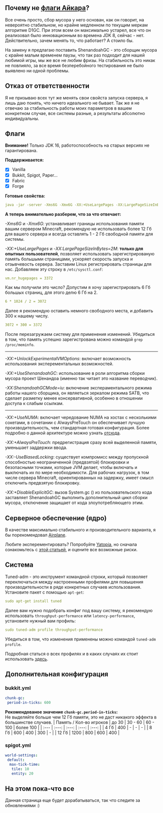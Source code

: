 ## Почему не [флаги Айкара](https://aikar.co/2018/07/02/tuning-the-jvm-g1gc-garbage-collector-flags-for-minecraft/)?
Все очень просто, сбор мусора у него основан, как он говорит, на невероятно стабильном, но крайне медленном по текущим меркам алгоритме D1GC. При этом всем он максимально устарел, все что он реализовал было инновационным во времена JDK 8, сейчас - нет. Действительно, зачем менять то, что работает? А стоило бы.

На замену я предлагаю поставить ShenandoahGC - это сборщик мусора с крайне малым временем паузы, что так раз подходит для нашей любимой игры, мы же все не любим фризы. На стабильность это никак не повлияло, за все время безперебойного тестирования не было выявлено ни одной проблемы.
## Отказ от ответственности
Я не призываю всех тут же менять свои свойста запуска сервера, я лишь даю понять, что ничего идеального не бывает. Так же я не отвечаю за стабильность работы моих параметров в вашем конкретном случае, все системы разные, а результаты абсолютно индивидуальны.
## Флаги
**Внимание!** Только JDK 16, работоспособность на старых версиях не гарантирована.

**Поддерживается:**
- [x] Vanilla
- [x] Bukkit, Spigot, Paper...
- [x] Fabric
- [x] Forge

**Готовые свойства:**
```yml
java -jar -server -Xms6G -Xmx6G -XX:+UseLargePages -XX:LargePageSizeInBytes=2M -XX:+UnlockExperimentalVMOptions -XX:+UseShenandoahGC -XX:ShenandoahGCMode=iu -XX:+UseNUMA -XX:+AlwaysPreTouch -XX:-UseBiasedLocking -XX:+DisableExplicitGC -Dfile.encoding=UTF-8 launcher-airplane.jar --nogui
```
**А теперь внимательно разберем, что за что отвечает:**

*-Xms6G* и *-Xmx6G*: устанавливает границы использования памяти вашим сервером Minecraft, рекомендую не использовать более 12 Гб для вашего сервера и всегда оставлять 1 - 2 Гб свободной памяти для системы.

*-XX:+UseLargePages* и *-XX:LargePageSizeInBytes=2M*: **только для опытных пользователей**, позволяет использовать зарегистрированую память большыми страницами, ускоряет скорость запуска и отзывчевость сервера. Заставим Linux регистрировать страницы для нас. Добавляем эту строку в `/etc/sysctl.conf`:
```yml
vm.nr_hugepages = 3372
```
Как мы получили это число? Допустим я хочу зарегистрировать 6 Гб большых страниц, для этого делю 6 Гб на 2.
```yml
6 * 1024 / 2 = 3072
```
Далее я рекомендую оставить немного свободного места, и добавить 300 к нашему числу.
```yml
3072 + 300 = 3372
```
После перезагружаем систему для применения изменений. Убедиться в том, что память успешно зарегистрована можно командой `grep /proc/meminfo`.

---
*-XX:+UnlockExperimentalVMOptions*: включает возможность использования эксперементальных возможностей.

*-XX:+UseShenandoahGC*: использование в роли алгоритма сборки мусора проект Шенандоа (именно так читает это название переводчик).

*-XX:ShenandoahGCMode=iu*: включение экспераментального режима работы нашего сборщика, он являеться зеркалом режима SATB, что сделает разметку менее консервативной, особенно в отношении доступа к слабым ссылкам.

---
*-XX:+UseNUMA*: включает чередование NUMA на хостах с несколькими сокетами, в сочетании с AlwaysPreTouch он обеспечивает лучшую производительность, чем стандартная готовая конфигурация. Более подробно о данной архитектуре можно узнать [отсюда](https://en.wikipedia.org/wiki/Non-uniform_memory_access).

*-XX:+AlwaysPreTouch*: предрегистрация сразу всей выделенной памяти, уменьшает заддержки ввода.

*-XX:-UseBiasedLocking*: существует компромисс между пропускной способностью неограниченной (предвзятой) блокировки и безопасными точками, которые JVM делает, чтобы включать и выключать их по мере необходимости. Для рабочих нагрузок, в том числе сервера Minecraft, ориентированных на задержку, имеет смысл отключить предвзятую блокировку.

*-XX:+DisableExplicitGC*: вызов System.gc () из пользовательского кода заставляет ShenandoahGC выполнить дополнительный цикл сборки мусора, отключение защищает от кода злоупотребляющего этим.
## Серверное обеспечение (ядро)
В качестве максимально стабильного и производительного варианта, я бы порекомендовал [Airplane](https://github.com/TECHNOVE/Airplane).

Любите эксперементировать? Попробуйте [Yatopia](https://github.com/YatopiaMC/Yatopia), но сначала ознакомьтесь с [этой статьей](https://github.com/KennyTV/Yaptapia), и оцените все возможные риски.
## Система
Tuned-adm - это инструмент командной строки, который позволяет переключаться между настроенными профилями для повышения производительности в ряде конкретных случаев использования. Установите пакет с помощью `apt-get`:
```yml
sudo apt-get install tuned
```
Далее вам нужно подобрать конфиг под вашу систему, я рекомендую использовать `throughput-performance` или `latency-performance`, установите нужный вам профиль:
```yml
sudo tuned-adm profile throughput-performance
```
Убедиться в том, что изменения применены можно командой `tuned-adm profile`.

Подробная статься о всех профилях и в каких случаях их стоит использовать [здесь](https://access.redhat.com/documentation/en-us/red_hat_enterprise_linux/7/html/performance_tuning_guide/sect-red_hat_enterprise_linux-performance_tuning_guide-tool_reference-tuned_adm).
## Дополнительная конфигурация
### bukkit.yml
```yml
chunk-gc:
 period-in-ticks: 600
```
**Рекомендованое значение `chunk-gc.period-in-ticks`:**  
Не выделяйте больше чем 12 Гб памяти, это не даст никакого эффекта в большинстве случаев.
| Память / Кол-во игроков | до 30 | 30 - 60 | 60 - 100 | более 100 |
| :--- | :---: | :---: | :---: | :---: |
| 4 Гб | 400 | - | - | - |
| 8 Гб | 600 | 400 | 300 | - |
| 12 Гб | 1200 | 800 | 600 | 400 |
### spigot.yml
```yml
world-settings:
 default:
  max-tick-time:
   tile: 10
   entity: 20
```
## На этом пока-что все
Данная страница еще будет дорабатываться, так что следите за обновлениями :)
